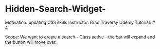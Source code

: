 # Hidden-Search-Widget-
Motivation: updating CSS skills 
Instructor: Brad Traversy
Udemy Tutorial: # 4 

Scope: We want to create a search - Class active - the bar will expand and the button will move over. 

